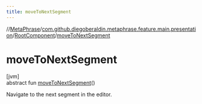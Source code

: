 ```yaml
---
title: moveToNextSegment
---
```

//[MetaPhrase](../../../index.html)/[com.github.diegoberaldin.metaphrase.feature.main.presentation](../index.html)/[RootComponent](index.html)/[moveToNextSegment](move-to-next-segment.html)



# moveToNextSegment



[jvm]\
abstract fun [moveToNextSegment](move-to-next-segment.html)()



Navigate to the next segment in the editor.




